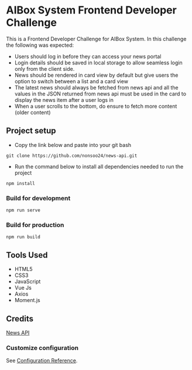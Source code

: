 # AIBox System Frontend Developer Challenge

This is a Frontend Developer Challenge for AIBox System. In this challenge the following was expected:
- Users should log in before they can access your news portal
- Login details should be saved in local storage to allow seamless login only from the client side.
-  News should be rendered in card view by default but give users the option to switch between a list and a card view
- The latest news should always be fetched from news api and all the values in the JSON returned from news api must be used in the card to display the news item after a user logs in
- When a user scrolls to the bottom, do ensure to fetch more content (older content)


## Project setup

- Copy the link below and paste into  your git bash

```git
git clone https://github.com/nonsoo24/news-api.git
```

- Run the command below to install all dependencies needed to run the project

```npm
npm install
```

### Build for development

```npm
npm run serve
```

### Build for production

```npm
npm run build
```

## Tools Used

- HTML5
- CSS3
- JavaScript
- Vue Js
- Axios
- Moment.js

## Credits


[News API](https://newsapi.org/docs/endpoints/everything)

### Customize configuration

See [Configuration Reference](https://cli.vuejs.org/config/).
